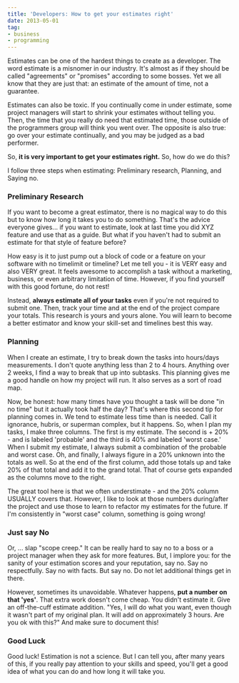 ```yaml
---
title: 'Developers: How to get your estimates right'
date: 2013-05-01
tag:
- business
- programming
---
```

Estimates can be one of the hardest things to create as a developer.  The word estimate is a misnomer in our industry. It's almost as if they should be called "agreements" or "promises" according to some bosses.  Yet we all know that they are just that: an estimate of the amount of time, not a guarantee.  

<!--more-->

Estimates can also be toxic.  If you continually come in under estimate, some project managers will start to shrink your estimates without telling you.  Then, the time that you really do need that estimated time, those outside of the programmers group will think you went over.  The opposite is also true: go over your estimate continually, and you may be judged as a bad performer.

So, **it is very important to get your estimates right.**  So, how do we do this?  

I follow three steps when estimating: Preliminary research, Planning, and Saying no.

### Preliminary Research

If you want to become a great estimator, there is no magical way to do this but to know how long it takes you to do something.  That's the advice everyone gives... if you want to estimate, look at last time you did XYZ feature and use that as a guide.  But what if you haven't had to submit an estimate for that style of feature before?

How easy is it to just pump out a block of code or a feature on your software with no timelimit or timeline?  Let me tell you - it is VERY easy and also VERY great.  It feels awesome to accomplish a task without a marketing, business, or even arbitrary limitation of time.  However, if you find yourself with this good fortune, do not rest!

Instead, **always estimate all of your tasks** even if you're not required to submit one.  Then, track your time and at the end of the project compare your totals.  This research is yours and yours alone.  You will learn to become a better estimator and know your skill-set and timelines best this way.

### Planning

When I create an estimate, I try to break down the tasks into hours/days measurements.  I don't quote anything less than 2 to 4 hours.  Anything over 2 weeks, I find a way to break that up into subtasks.  This planning gives me a good handle on how my project will run. It also serves as a sort of road map.

Now, be honest: how many times have you thought a task will be done "in no time" but it actually took half the day?  That's where this second tip for planning comes in.  We tend to estimate less time than is needed.  Call it ignorance, hubris, or superman complex, but it happens.  So, when I plan my tasks, I make three columns.  The first is my estimate.  The second is + 20% - and is labeled 'probable' and the third is 40% and labeled 'worst case.'  When I submit my estimate, I always submit a combination of the probable and worst case.  Oh, and finally, I always figure in a 20% unknown into the totals as well.  So at the end of the first column, add those totals up and take 20% of that total and add it to the grand total.  That of course gets expanded as the columns move to the right.

The great tool here is that we often understimate - and the 20% column USUALLY covers that.  However, I like to look at those numbers during/after the project and use those to learn to refactor my estimates for the future.  If I'm consistently in "worst case" column, something is going wrong!

### Just say No

Or, ... slap "scope creep."  It can be really hard to say no to a boss or a project manager when they ask for more features.  But, I implore you: for the sanity of your estimation scores and your reputation, say no.  Say no respectfully.  Say no with facts.  But say no.  Do not let additional things get in there.

However, sometimes its unavoidable.  Whatever happens, **put a number on that 'yes'**.  That extra work doesn't come cheap.  You didn't estimate it.  Give an off-the-cuff estimate addition.  "Yes, I will do what you want, even though it wasn't part of my original plan.  It will add on approximately 3 hours.  Are you ok with this?"  And make sure to document this!

### Good Luck

Good luck!  Estimation is not a science.  But I can tell you, after many years of this, if you really pay attention to your skills and speed, you'll get a good idea of what you can do and how long it will take you.
